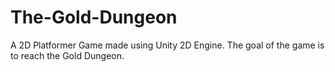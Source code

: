 # The-Gold-Dungeon
A 2D Platformer Game made using Unity 2D Engine.
The goal of the game is to reach the Gold Dungeon.
